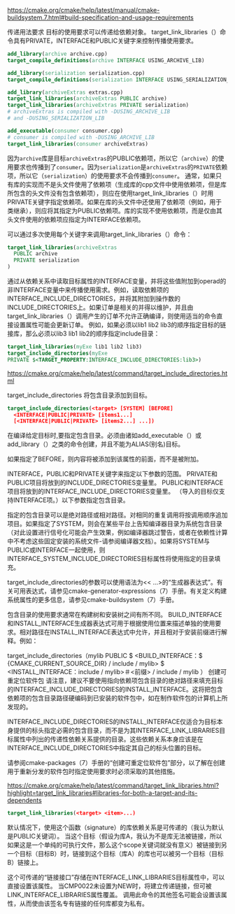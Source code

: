 https://cmake.org/cmake/help/latest/manual/cmake-buildsystem.7.html#build-specification-and-usage-requirements

传递用法要求
目标的使用要求可以传递给依赖对象。 target_link_libraries（）命令具有PRIVATE，INTERFACE和PUBLIC关键字来控制传播使用要求。

```cmake
add_library(archive archive.cpp)
target_compile_definitions(archive INTERFACE USING_ARCHIVE_LIB)

add_library(serialization serialization.cpp)
target_compile_definitions(serialization INTERFACE USING_SERIALIZATION_LIB)

add_library(archiveExtras extras.cpp)
target_link_libraries(archiveExtras PUBLIC archive)
target_link_libraries(archiveExtras PRIVATE serialization)
# archiveExtras is compiled with -DUSING_ARCHIVE_LIB
# and -DUSING_SERIALIZATION_LIB

add_executable(consumer consumer.cpp)
# consumer is compiled with -DUSING_ARCHIVE_LIB
target_link_libraries(consumer archiveExtras)
```

因为`archive`库是目标`archiveExtras`的PUBLIC依赖项，所以它（`archive`）的使用要求也传播到了`consumer`。因为`serialization`是`archiveExtras`的`PRIVATE`依赖项，所以它（`serialization`）的使用要求不会传播到`consumer`。
通常，如果只有库的实现而不是头文件使用了依赖项（生成库的cpp文件中使用依赖项，但是库所包含的头文件没有包含依赖项），则应在使用target_link_libraries（）时用PRIVATE关键字指定依赖项。如果在库的头文件中还使用了依赖项（例如，用于类继承），则应将其指定为PUBLIC依赖项。库的实现不使用依赖项，而是仅由其头文件使用的依赖项应指定为INTERFACE依赖项。

可以通过多次使用每个关键字来调用target_link_libraries（）命令：

```cmake
target_link_libraries(archiveExtras
  PUBLIC archive
  PRIVATE serialization
)
```

通过从依赖关系中读取目标属性的INTERFACE变量，并将这些值附加到operad的非INTERFACE变量中来传播使用需求。例如，读取依赖项的INTERFACE_INCLUDE_DIRECTORIES，并将其附加到操作数的INCLUDE_DIRECTORIES上。如果订单是相关的并得以维护，并且由target_link_libraries（）调用产生的订单不允许正确编译，则使用适当的命令直接设置属性可能会更新订单。
例如，如果必须以lib1 lib2 lib3的顺序指定目标的链接库，那么必须以lib3 lib1 lib2的顺序指定include目录：

```cmake
target_link_libraries(myExe lib1 lib2 lib3)
target_include_directories(myExe
PRIVATE $<TARGET_PROPERTY:INTERFACE_INCLUDE_DIRECTORIES:lib3>)
```



 https://cmake.org/cmake/help/latest/command/target_include_directories.html 

target_include_directories
将包含目录添加到目标。

```cmake
target_include_directories(<target> [SYSTEM] [BEFORE]
  <INTERFACE|PUBLIC|PRIVATE> [items1...]
  [<INTERFACE|PUBLIC|PRIVATE> [items2...] ...])
```

在编译给定目标时,要指定包含目录。<target>必须由诸如add_executable（）或add_library（）之类的命令创建，并且不能为ALIAS(别名)目标。

如果指定了BEFORE，则内容将被添加到该属性的前面，而不是被附加。

INTERFACE，PUBLIC和PRIVATE关键字来指定以下参数的范围。 PRIVATE和PUBLIC项目将放到<target>的INCLUDE_DIRECTORIES变量里。 PUBLIC和INTERFACE项目将放到<target>的INTERFACE_INCLUDE_DIRECTORIES变量里。 （导入的目标仅支持INTERFACE项。）以下参数指定包含目录。

指定的包含目录可以是绝对路径或相对路径。对相同<target>的重复调用将按调用顺序追加项目。如果指定了SYSTEM，则会在某些平台上告知编译器目录为系统包含目录（对此设置进行信号化可能会产生效果，例如编译器跳过警告，或者在依赖性计算中不考虑这些固定安装的系统文件-请参阅编译器文档）。如果将SYSTEM与PUBLIC或INTERFACE一起使用，则INTERFACE_SYSTEM_INCLUDE_DIRECTORIES目标属性将使用指定的目录填充。

target_include_directories的参数可以使用语法为<< ...>的“生成器表达式”。有关可用表达式，请参见cmake-generator-expressions（7）手册。有关定义构建系统属性的更多信息，请参见cmake-buildsystem（7）手册。

包含目录的使用要求通常在构建树和安装树之间有所不同。 BUILD_INTERFACE和INSTALL_INTERFACE生成器表达式可用于根据使用位置来描述单独的使用要求。相对路径在INSTALL_INTERFACE表达式中允许，并且相对于安装前缀进行解释。例如：

target_include_directories（mylib PUBLIC
 $ <BUILD_INTERFACE：$ {CMAKE_CURRENT_SOURCE_DIR} / include / mylib>
 $ <INSTALL_INTERFACE：include / mylib>＃<前缀> / include / mylib
）
创建可重定位软件包
请注意，建议不要使用指向依赖项包含目录的绝对路径来填充目标的INTERFACE_INCLUDE_DIRECTORIES的INSTALL_INTERFACE。这将把包含依赖项的包含目录路径硬编码到已安装的软件包中，如在制作软件包的计算机上所发现的。

INTERFACE_INCLUDE_DIRECTORIES的INSTALL_INTERFACE仅适合为目标本身提供的标头指定必需的包含目录，而不是为其INTERFACE_LINK_LIBRARIES目标属性中列出的传递性依赖关系提供的目录。这些依赖关系本身应该是在INTERFACE_INCLUDE_DIRECTORIES中指定其自己的标头位置的目标。

请参阅cmake-packages（7）手册的“创建可重定位软件包”部分，以了解在创建用于重新分发的软件包时指定使用要求时必须采取的其他措施。

 https://cmake.org/cmake/help/latest/command/target_link_libraries.html?highlight=target_link_libraries#libraries-for-both-a-target-and-its-dependents 

```cmake
target_link_libraries(<target> <item>...)
```

默认情况下，使用这个函数（signature）的库依赖关系是可传递的（我认为默认是PUBLIC关键词）。 当这个目标（假设为库A，我认为不是库无法被链接，所以如果这是一个单纯的可执行文件，那么这个scope关键词就没有意义）被链接到另一个目标（目标B）时，链接到这个目标（库A）的库也可以被另一个目标（目标B）链接上。

这个可传递的“链接接口”存储在INTERFACE_LINK_LIBRARIES目标属性中，可以直接设置该属性。 当CMP0022未设置为NEW时，将建立传递链接，但可被LINK_INTERFACE_LIBRARIES属性覆盖。 调用此命令的其他签名可能会设置该属性，从而使由该签名专有链接的任何库都变为私有。

